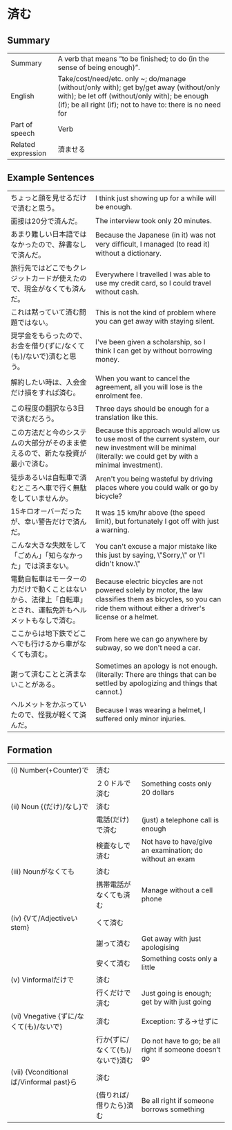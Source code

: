 # 済む

## Summary

<table><tr>   <td>Summary</td>   <td>A verb that means “to be finished; to do (in the sense of being enough)”.</td></tr><tr>   <td>English</td>   <td>Take/cost/need/etc. only ~; do/manage (without/only with); get by/get away (without/only with); be let off (without/only with); be enough (if); be all right (if); not to have to: there is no need for</td></tr><tr>   <td>Part of speech</td>   <td>Verb</td></tr><tr>   <td>Related expression</td>   <td>済ませる</td></tr></table>

## Example Sentences

<table><tr>   <td>ちょっと顔を見せるだけで済むと思う。</td>   <td>I think just showing up for a while will be enough.</td></tr><tr>   <td>面接は20分で済んだ。</td>   <td>The interview took only 20 minutes.</td></tr><tr>   <td>あまり難しい日本語ではなかったので、辞書なしで済んだ。</td>   <td>Because the Japanese (in it) was not very difﬁcult, I managed (to read it) without a dictionary.</td></tr><tr>   <td>旅行先ではどこでもクレジットカードが使えたので、現金がなくても済んだ。</td>   <td>Everywhere I travelled I was able to use my credit card, so I could travel without cash.</td></tr><tr>   <td>これは黙っていて済む問題ではない。</td>   <td>This is not the kind of problem where you can get away with staying silent.</td></tr><tr>   <td>奨学金をもらったので、お金を借り{ずに/なくて(も)/ないで}済むと思う。</td>   <td>I've been given a scholarship, so I think I can get by without borrowing money.</td></tr><tr>   <td>解約したい時は、入会金だけ損をすれば済む。</td>   <td>When you want to cancel the agreement, all you will lose is the enrolment fee.</td></tr><tr>   <td>この程度の翻訳なら3日で済むだろう。</td>   <td>Three days should be enough for a translation like this.</td></tr><tr>   <td>この方法だと今のシステムの大部分がそのまま使えるので、新たな投資が最小で済む。</td>   <td>Because this approach would allow us to use most of the current system, our new investment will be minimal (literally: we could get by with a minimal investment).</td></tr><tr>   <td>徒歩あるいは自転車で済むところへ車で行く無駄をしていませんか。</td>   <td>Aren't you being wasteful by driving places where you could walk or go by bicycle?</td></tr><tr>   <td>15キロオーバーだったが、幸い警告だけで済んだ。</td>   <td>It was 15 km/hr above (the speed limit), but fortunately I got off with just a warning.</td></tr><tr>   <td>こんな大きな失敗をして「ごめん」「知らなかった」では済まない。</td>   <td>You can't excuse a major mistake like this just by saying, \"Sorry,\" or \"I didn't know.\"</td></tr><tr>   <td>電動自転車はモーターの力だけで動くことはないから、法律上「自転車」とされ、運転免許もヘルメットもなしで済む。</td>   <td>Because electric bicycles are not powered solely by motor, the law classiﬁes them as bicycles, so you can ride them without either a driver's license or a helmet.</td></tr><tr>   <td>ここからは地下鉄でどこへでも行けるから車がなくても済む。</td>   <td>From here we can go anywhere by subway, so we don't need a car.</td></tr><tr>   <td>謝って済むことと済まないことがある。</td>   <td>Sometimes an apology is not enough. (literally: There are things that can be settled by apologizing and things that cannot.)</td></tr><tr>   <td>ヘルメットをかぶっていたので、怪我が軽くて済んだ。</td>   <td>Because I was wearing a helmet, I suffered only minor injuries.</td></tr></table>

## Formation

<table class="table"><tbody><tr class="tr head"><td class="td"><span class="numbers">(i)</span> <span class="bold">Number(+Counter)で</span></td><td class="td"><span class="concept">済む</span></td><td class="td"></td></tr><tr class="tr"><td class="td"></td><td class="td"><span>２０ドルで</span><span class="concept">済む</span></td><td class="td"><span>Something costs only 20 dollars</span></td></tr><tr class="tr head"><td class="td"><span class="numbers">(ii)</span> <span class="bold">Noun {(だけ)/なし}で</span></td><td class="td"><span class="concept">済む</span></td><td class="td"></td></tr><tr class="tr"><td class="td"></td><td class="td"><span>電話(だけ)で</span><span class="concept">済む</span></td><td class="td"><span>(just) a telephone call is enough</span></td></tr><tr class="tr"><td class="td"></td><td class="td"><span>検査なしで</span><span class="concept">済む</span></td><td class="td"><span>Not have to have/give an examination; do without an exam</span></td></tr><tr class="tr head"><td class="td"><span class="numbers">(iii)</span> <span class="bold">Nounがなくても</span></td><td class="td"><span class="concept">済む</span></td><td class="td"></td></tr><tr class="tr"><td class="td"></td><td class="td"><span>携帯電話がなくても</span><span class="concept">済む</span></td><td class="td"><span>Manage without a cell phone</span></td></tr><tr class="tr head"><td class="td"><span class="numbers">(iv)</span> <span class="bold">{Vて/Adjectiveいstem}</span></td><td class="td"><span>くて</span><span class="concept">済む</span></td><td class="td"></td></tr><tr class="tr"><td class="td"></td><td class="td"><span>謝って</span><span class="concept">済む</span></td><td class="td"><span>Get away with just apologising</span></td></tr><tr class="tr"><td class="td"></td><td class="td"><span>安くて</span><span class="concept">済む</span></td><td class="td"><span>Something costs only a little</span></td></tr><tr class="tr head"><td class="td"><span class="numbers">(v)</span> <span class="bold">Vinformalだけで</span></td><td class="td"><span class="concept">済む</span></td><td class="td"></td></tr><tr class="tr"><td class="td"></td><td class="td"><span>行くだけで</span><span class="concept">済む</span></td><td class="td"><span>Just going is enough; get by with just going</span></td></tr><tr class="tr head"><td class="td"><span class="numbers">(vi)</span> <span class="bold">Vnegative {ずに/なくて(も)/ないで}</span></td><td class="td"><span class="concept">済む</span></td><td class="td"><span>Exception: する→せずに</span></td></tr><tr class="tr"><td class="td"></td><td class="td"><span>行か{ずに/なくて(も)/ないで}</span><span class="concept">済む</span></td><td class="td"><span>Do not have to go; be all right if someone doesn’t go</span></td></tr><tr class="tr head"><td class="td"><span class="numbers">(vii)</span> <span class="bold">{Vconditionalば/Vinformal past}ら</span></td><td class="td"><span class="concept">済む</span></td><td class="td"></td></tr><tr class="tr"><td class="td"></td><td class="td"><span>{借りれば/借りたら}</span><span class="concept">済む</span></td><td class="td"><span>Be all right if someone borrows something</span></td></tr></tbody></table>

